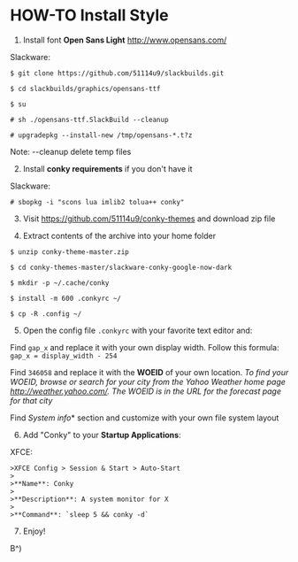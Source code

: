 
# HOW-TO Install Style

1. Install font **Open Sans Light** http://www.opensans.com/

  Slackware:

  `$ git clone https://github.com/51114u9/slackbuilds.git`

  `$ cd slackbuilds/graphics/opensans-ttf`

  `$ su`

  `# sh ./opensans-ttf.SlackBuild --cleanup`

  `# upgradepkg --install-new /tmp/opensans-*.t?z`

  Note: --cleanup delete temp files

2. Install **conky requirements** if you don't have it

  Slackware:

  `# sbopkg -i "scons lua imlib2 tolua++ conky"`

3. Visit https://github.com/51114u9/conky-themes and download zip file

4. Extract contents of the archive into your home folder

  `$ unzip conky-theme-master.zip`

  `$ cd conky-themes-master/slackware-conky-google-now-dark`

  `$ mkdir -p ~/.cache/conky`

  `$ install -m 600 .conkyrc ~/`

  `$ cp -R .config ~/`

5. Open the config file `.conkyrc` with your favorite text editor and:

  Find `gap_x` and replace it with your own display width. Follow this formula: `gap_x = display_width - 254`

  Find `346058` and replace it with the **WOEID** of your own location. *To find your WOEID, browse or search for your city from the Yahoo Weather home page http://weather.yahoo.com/. The WOEID is in the URL for the forecast page for that city*

  Find *System info** section and customize with your own file system layout

6. Add "Conky" to your **Startup Applications**:

  XFCE:

    >XFCE Config > Session & Start > Auto-Start
    >
    >**Name**: Conky
    >
    >**Description**: A system monitor for X
    >
    >**Command**: `sleep 5 && conky -d`

7. Enjoy!

B^)
